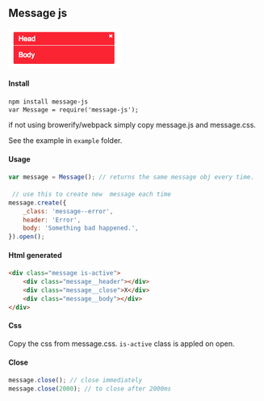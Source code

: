 ## Message js
![](message.png)
#### Install
 
    npm install message-js    
    var Message = require('message-js');

if not using browerify/webpack simply copy message.js and message.css.

See the example in `example` folder.

#### Usage

```javascript
var message = Message(); // returns the same message obj every time.

 // use this to create new  message each time
message.create({
    _class: 'message--error',
    header: 'Error',
    body: 'Something bad happened.',
}).open();
```


#### Html generated

```html
<div class="message is-active">
    <div class="message__header"></div>
    <div class="message__close">X</div>
    <div class="message__body"></div>
</div>
```

#### Css 
Copy the css from message.css. `is-active` class is appled on open.


#### Close
```javascript
message.close(); // close immediately
message.close(2000); // to close after 2000ms
```



